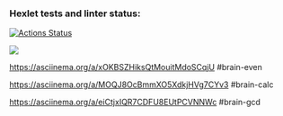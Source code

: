 ### Hexlet tests and linter status:
[![Actions Status](https://github.com/Scarecrow2510/python-project-49/workflows/hexlet-check/badge.svg)](https://github.com/Scarecrow2510/python-project-49/actions)


<a href="https://codeclimate.com/github/Scarecrow2510/python-project-49/maintainability"><img src="https://api.codeclimate.com/v1/badges/33b0714d6037921a4e61/maintainability" /></a>

https://asciinema.org/a/xOKBSZHiksQtMouitMdoSCqjU   #brain-even

https://asciinema.org/a/MOQJ8OcBmmXO5XdkjHVg7CYv3   #brain-calc

https://asciinema.org/a/eiCtjxIQR7CDFU8EUtPCVNNWc   #brain-gcd
